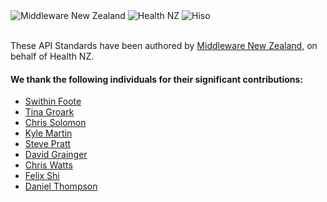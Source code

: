 <!---
The contents of this page is displayed on the deployed website at /community/contributors
-->

<div style={{ textAlign: 'left' }}>
  <div style={{ display: 'flex', flexDirection: 'row', justifyContent: 'left', gap: '80px', padding: '20px' }}>
    <img src="/img/mwnz.svg" alt="Middleware New Zealand"  style={{ width: '10%' }} />
    <img src="/img/two.svg" alt="Health NZ"  style={{ width: '25%' }} />
    <img src="/img/hiso-logo.png" alt="Hiso"  style={{ width: '25%', height:'30%' }} />
  </div>
  <br/>
  <p>These API Standards have been authored by <a href="https://www.middleware.co.nz/">Middleware New Zealand,</a> on behalf of Health NZ.</p>
</div>

#### We thank the following individuals for their significant contributions:

* [Swithin Foote](https://github.com/swithinfoote)
* [Tina Groark](https://github.com/tinagroark)
* [Chris Solomon](https://github.com/ooolmn)
* [Kyle Martin](https://github.com/kyle-mwnz)
* [Steve Pratt](https://github.com/steveprattmwnz)
* [David Grainger](https://github.com/dgrainge-mwnz)
* [Chris Watts](https://github.com/ChrisSquats)
* [Felix Shi](https://github.com/felix-tewhatuora)
* [Daniel Thompson](https://github.com/daniel-thomson)
